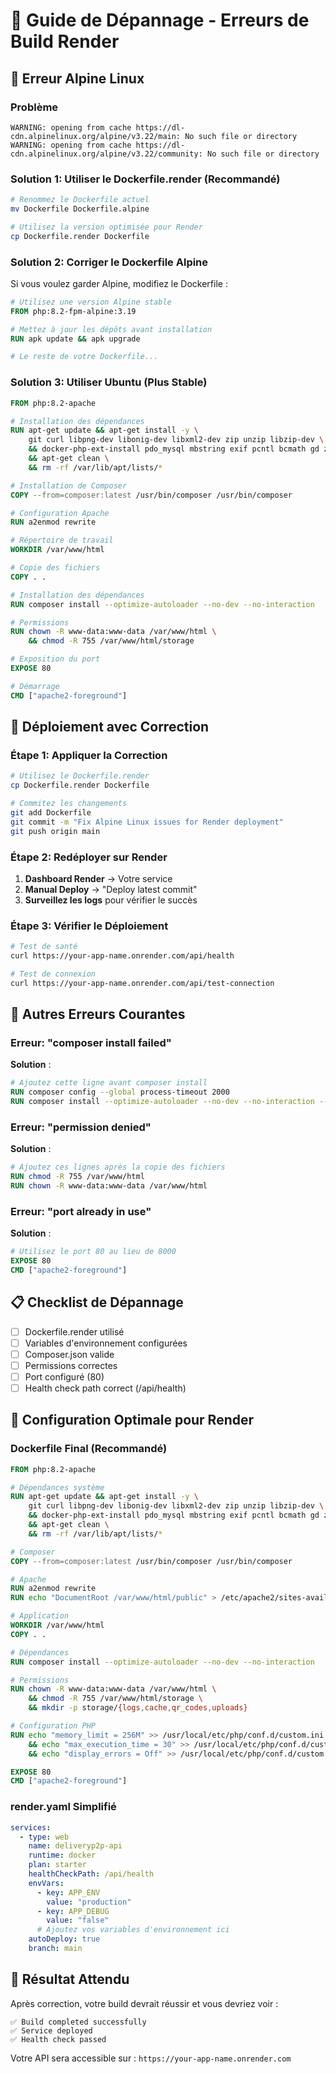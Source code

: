 # 🔧 Guide de Dépannage - Erreurs de Build Render

## 🚨 Erreur Alpine Linux

### Problème
```
WARNING: opening from cache https://dl-cdn.alpinelinux.org/alpine/v3.22/main: No such file or directory
WARNING: opening from cache https://dl-cdn.alpinelinux.org/alpine/v3.22/community: No such file or directory
```

### Solution 1: Utiliser le Dockerfile.render (Recommandé)

```bash
# Renommez le Dockerfile actuel
mv Dockerfile Dockerfile.alpine

# Utilisez la version optimisée pour Render
cp Dockerfile.render Dockerfile
```

### Solution 2: Corriger le Dockerfile Alpine

Si vous voulez garder Alpine, modifiez le Dockerfile :

```dockerfile
# Utilisez une version Alpine stable
FROM php:8.2-fpm-alpine:3.19

# Mettez à jour les dépôts avant installation
RUN apk update && apk upgrade

# Le reste de votre Dockerfile...
```

### Solution 3: Utiliser Ubuntu (Plus Stable)

```dockerfile
FROM php:8.2-apache

# Installation des dépendances
RUN apt-get update && apt-get install -y \
    git curl libpng-dev libonig-dev libxml2-dev zip unzip libzip-dev \
    && docker-php-ext-install pdo_mysql mbstring exif pcntl bcmath gd zip \
    && apt-get clean \
    && rm -rf /var/lib/apt/lists/*

# Installation de Composer
COPY --from=composer:latest /usr/bin/composer /usr/bin/composer

# Configuration Apache
RUN a2enmod rewrite

# Répertoire de travail
WORKDIR /var/www/html

# Copie des fichiers
COPY . .

# Installation des dépendances
RUN composer install --optimize-autoloader --no-dev --no-interaction

# Permissions
RUN chown -R www-data:www-data /var/www/html \
    && chmod -R 755 /var/www/html/storage

# Exposition du port
EXPOSE 80

# Démarrage
CMD ["apache2-foreground"]
```

## 🔄 Déploiement avec Correction

### Étape 1: Appliquer la Correction

```bash
# Utilisez le Dockerfile.render
cp Dockerfile.render Dockerfile

# Commitez les changements
git add Dockerfile
git commit -m "Fix Alpine Linux issues for Render deployment"
git push origin main
```

### Étape 2: Redéployer sur Render

1. **Dashboard Render** → Votre service
2. **Manual Deploy** → "Deploy latest commit"
3. **Surveillez les logs** pour vérifier le succès

### Étape 3: Vérifier le Déploiement

```bash
# Test de santé
curl https://your-app-name.onrender.com/api/health

# Test de connexion
curl https://your-app-name.onrender.com/api/test-connection
```

## 🐛 Autres Erreurs Courantes

### Erreur: "composer install failed"

**Solution** :
```dockerfile
# Ajoutez cette ligne avant composer install
RUN composer config --global process-timeout 2000
RUN composer install --optimize-autoloader --no-dev --no-interaction --no-scripts
```

### Erreur: "permission denied"

**Solution** :
```dockerfile
# Ajoutez ces lignes après la copie des fichiers
RUN chmod -R 755 /var/www/html
RUN chown -R www-data:www-data /var/www/html
```

### Erreur: "port already in use"

**Solution** :
```dockerfile
# Utilisez le port 80 au lieu de 8000
EXPOSE 80
CMD ["apache2-foreground"]
```

## 📋 Checklist de Dépannage

- [ ] Dockerfile.render utilisé
- [ ] Variables d'environnement configurées
- [ ] Composer.json valide
- [ ] Permissions correctes
- [ ] Port configuré (80)
- [ ] Health check path correct (/api/health)

## 🚀 Configuration Optimale pour Render

### Dockerfile Final (Recommandé)

```dockerfile
FROM php:8.2-apache

# Dépendances système
RUN apt-get update && apt-get install -y \
    git curl libpng-dev libonig-dev libxml2-dev zip unzip libzip-dev \
    && docker-php-ext-install pdo_mysql mbstring exif pcntl bcmath gd zip \
    && apt-get clean \
    && rm -rf /var/lib/apt/lists/*

# Composer
COPY --from=composer:latest /usr/bin/composer /usr/bin/composer

# Apache
RUN a2enmod rewrite
RUN echo "DocumentRoot /var/www/html/public" > /etc/apache2/sites-available/000-default.conf

# Application
WORKDIR /var/www/html
COPY . .

# Dépendances
RUN composer install --optimize-autoloader --no-dev --no-interaction

# Permissions
RUN chown -R www-data:www-data /var/www/html \
    && chmod -R 755 /var/www/html/storage \
    && mkdir -p storage/{logs,cache,qr_codes,uploads}

# Configuration PHP
RUN echo "memory_limit = 256M" >> /usr/local/etc/php/conf.d/custom.ini \
    && echo "max_execution_time = 30" >> /usr/local/etc/php/conf.d/custom.ini \
    && echo "display_errors = Off" >> /usr/local/etc/php/conf.d/custom.ini

EXPOSE 80
CMD ["apache2-foreground"]
```

### render.yaml Simplifié

```yaml
services:
  - type: web
    name: deliveryp2p-api
    runtime: docker
    plan: starter
    healthCheckPath: /api/health
    envVars:
      - key: APP_ENV
        value: "production"
      - key: APP_DEBUG
        value: "false"
      # Ajoutez vos variables d'environnement ici
    autoDeploy: true
    branch: main
```

## 🎯 Résultat Attendu

Après correction, votre build devrait réussir et vous devriez voir :

```
✅ Build completed successfully
✅ Service deployed
✅ Health check passed
```

Votre API sera accessible sur : `https://your-app-name.onrender.com` 